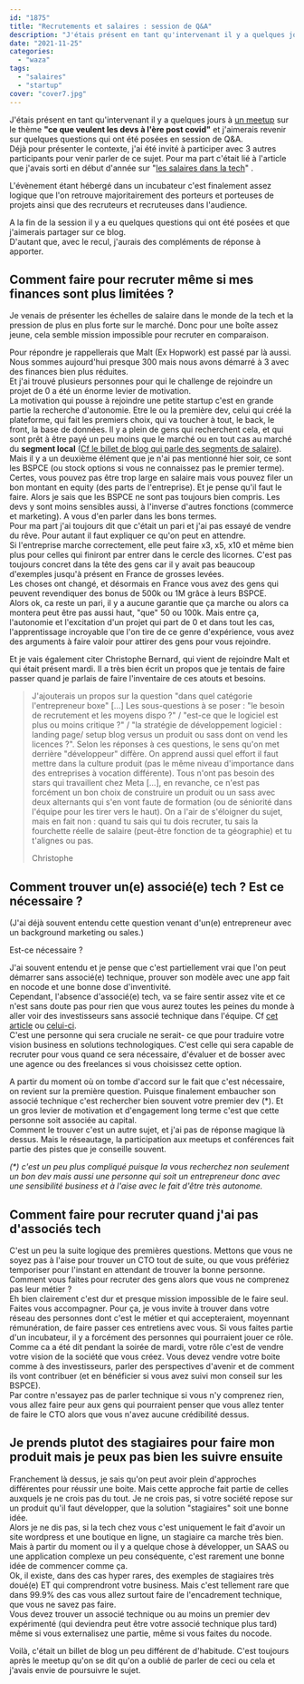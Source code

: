 ```yaml
---
id: "1875"
title: "Recrutements et salaires : session de Q&A"
description: "J'étais présent en tant qu'intervenant il y a quelques jours à [un meetup](https://www.linkedin.com/events/conf-rence-cequeveulentlesdev-l686238941497..."
date: "2021-11-25"
categories: 
  - "waza"
tags: 
  - "salaires"
  - "startup"
cover: "cover7.jpg"
---
```


J'étais présent en tant qu'intervenant il y a quelques jours à [un meetup](https://www.linkedin.com/events/conf-rence-cequeveulentlesdev-l6862389414971211776/) sur le thème **"ce que veulent les devs à l'ère post covid"** et j'aimerais revenir sur quelques questions qui ont été posées en session de Q&A.  
Déjà pour présenter le contexte, j'ai été invité à participer avec 3 autres participants pour venir parler de ce sujet. Pour ma part c'était lié à l'article que j'avais sorti en début d'année sur "[les salaires dans la tech](https://eventuallycoding.com/2021/07/06/les-salaires-dans-la-tech/)" .

L'évènement étant hébergé dans un incubateur c'est finalement assez logique que l'on retrouve majoritairement des porteurs et porteuses de projets ainsi que des recruteurs et recruteuses dans l'audience.

A la fin de la session il y a eu quelques questions qui ont été posées et que j'aimerais partager sur ce blog.  
D'autant que, avec le recul, j'aurais des compléments de réponse à apporter.

## Comment faire pour recruter même si mes finances sont plus limitées ?

Je venais de présenter les échelles de salaire dans le monde de la tech et la pression de plus en plus forte sur le marché. Donc pour une boîte assez jeune, cela semble mission impossible pour recruter en comparaison.

Pour répondre je rappellerais que Malt (Ex Hopwork) est passé par là aussi. Nous sommes aujourd'hui presque 300 mais nous avons démarré à 3 avec des finances bien plus réduites.  
Et j'ai trouvé plusieurs personnes pour qui le challenge de rejoindre un projet de 0 a été un énorme levier de motivation.  
La motivation qui pousse à rejoindre une petite startup c'est en grande partie la recherche d'autonomie. Etre le ou la première dev, celui qui créé la plateforme, qui fait les premiers choix, qui va toucher à tout, le back, le front, la base de données. Il y a plein de gens qui recherchent cela, et qui sont prêt à être payé un peu moins que le marché ou en tout cas au marché du **segment local** ([Cf le billet de blog qui parle des segments de salaire](https://eventuallycoding.com/2021/07/06/les-salaires-dans-la-tech/)).  
Mais il y a un deuxième élément que je n'ai pas mentionné hier soir, ce sont les BSPCE (ou stock options si vous ne connaissez pas le premier terme).  
Certes, vous pouvez pas être trop large en salaire mais vous pouvez filer un bon montant en equity (des parts de l'entreprise). Et je pense qu'il faut le faire. Alors je sais que les BSPCE ne sont pas toujours bien compris. Les devs y sont moins sensibles aussi, à l'inverse d'autres fonctions (commerce et marketing). A vous d'en parler dans les bons termes.  
Pour ma part j'ai toujours dit que c'était un pari et j'ai pas essayé de vendre du rêve. Pour autant il faut expliquer ce qu'on peut en attendre.  
Si l'entreprise marche correctement, elle peut faire x3, x5, x10 et même bien plus pour celles qui finiront par entrer dans le cercle des licornes. C'est pas toujours concret dans la tête des gens car il y avait pas beaucoup d'exemples jusqu'à présent en France de grosses levées.  
Les choses ont changé, et désormais en France vous avez des gens qui peuvent revendiquer des bonus de 500k ou 1M grâce à leurs BSPCE.  
Alors ok, ca reste un pari, il y a aucune garantie que ça marche ou alors ca montera peut être pas aussi haut, "que" 50 ou 100k. Mais entre ça, l'autonomie et l'excitation d'un projet qui part de 0 et dans tout les cas, l'apprentissage incroyable que l'on tire de ce genre d'expérience, vous avez des arguments à faire valoir pour attirer des gens pour vous rejoindre.

Et je vais également citer Christophe Bernard, qui vient de rejoindre Malt et qui était présent mardi. Il a très bien écrit un propos que je tentais de faire passer quand je parlais de faire l'inventaire de ces atouts et besoins.

> J'ajouterais un propos sur la question "dans quel catégorie l'entrepreneur boxe" \[...\] Les sous-questions à se poser : "le besoin de recrutement et les moyens dispo ?" / "est-ce que le logiciel est plus ou moins critique ?" / "la stratégie de développement logiciel : landing page/ setup blog versus un produit ou sass dont on vend les licences ?". Selon les réponses à ces questions, le sens qu'on met derrière "développeur" diffère. On apprend aussi quel effort il faut mettre dans la culture produit (pas le même niveau d'importance dans des entreprises à vocation différente). Tous n'ont pas besoin des stars qui travaillent chez Meta \[...\], en revanche, ce n'est pas forcément un bon choix de construire un produit ou un sass avec deux alternants qui s'en vont faute de formation (ou de séniorité dans l'équipe pour les tirer vers le haut). On a l'air de s'éloigner du sujet, mais en fait non : quand tu sais qui tu dois recruter, tu sais la fourchette réelle de salaire (peut-être fonction de ta géographie) et tu t'alignes ou pas.
> 
> Christophe

## Comment trouver un(e) associé(e) tech ? Est ce nécessaire ?

(J'ai déjà souvent entendu cette question venant d'un(e) entrepreneur avec un background marketing ou sales.)

Est-ce nécessaire ?

J'ai souvent entendu et je pense que c'est partiellement vrai que l'on peut démarrer sans associé(e) technique, prouver son modèle avec une app fait en nocode et une bonne dose d'inventivité.  
Cependant, l'absence d'associé(e) tech, va se faire sentir assez vite et ce n'est sans doute pas pour rien que vous aurez toutes les peines du monde à aller voir des investisseurs sans associé technique dans l'équipe. Cf [cet article](https://lentreprise.lexpress.fr/gestion-fiscalite/budget-financement/cinq-conseils-pour-lever-de-l-argent-plus-facilement_1518862.html) ou [celui-ci](https://business.lesechos.fr/entrepreneurs/financer-sa-creation/six-regles-d-or-a-suivre-avant-de-lever-des-fonds-311962.php).  
C'est une personne qui sera cruciale ne serait- ce que pour traduire votre vision business en solutions technologiques. C'est celle qui sera capable de recruter pour vous quand ce sera nécessaire, d'évaluer et de bosser avec une agence ou des freelances si vous choisissez cette option.

A partir du moment où on tombe d'accord sur le fait que c'est nécessaire, on revient sur la première question. Puisque finalement embaucher son associé technique c'est rechercher bien souvent votre premier dev (\*). Et un gros levier de motivation et d'engagement long terme c'est que cette personne soit associée au capital.  
Comment le trouver c'est un autre sujet, et j'ai pas de réponse magique là dessus. Mais le réseautage, la participation aux meetups et conférences fait partie des pistes que je conseille souvent.

_(\*) c'est un peu plus compliqué puisque la vous recherchez non seulement un bon dev mais aussi une personne qui soit un entrepreneur donc avec une sensibilité business et à l'aise avec le fait d'être très autonome._

## Comment faire pour recruter quand j'ai pas d'associés tech

C'est un peu la suite logique des premières questions. Mettons que vous ne soyez pas à l'aise pour trouver un CTO tout de suite, ou que vous préfériez temporiser pour l'instant en attendant de trouver la bonne personne. Comment vous faites pour recruter des gens alors que vous ne comprenez pas leur métier ?  
Eh bien clairement c'est dur et presque mission impossible de le faire seul. Faites vous accompagner. Pour ça, je vous invite à trouver dans votre réseau des personnes dont c'est le métier et qui accepteraient, moyennant rémunération, de faire passer ces entretiens avec vous. Si vous faites partie d'un incubateur, il y a forcément des personnes qui pourraient jouer ce rôle. Comme ca a été dit pendant la soirée de mardi, votre rôle c'est de vendre votre vision de la société que vous créez. Vous devez vendre votre boite comme à des investisseurs, parler des perspectives d'avenir et de comment ils vont contribuer (et en bénéficier si vous avez suivi mon conseil sur les BSPCE).  
Par contre n'essayez pas de parler technique si vous n'y comprenez rien, vous allez faire peur aux gens qui pourraient penser que vous allez tenter de faire le CTO alors que vous n'avez aucune crédibilité dessus.

## Je prends plutot des stagiaires pour faire mon produit mais je peux pas bien les suivre ensuite

Franchement là dessus, je sais qu'on peut avoir plein d'approches différentes pour réussir une boite. Mais cette approche fait partie de celles auxquels je ne crois pas du tout. Je ne crois pas, si votre société repose sur un produit qu'il faut développer, que la solution "stagiaires" soit une bonne idée.  
Alors je ne dis pas, si la tech chez vous c'est uniquement le fait d'avoir un site wordpress et une boutique en ligne, un stagiaire ca marche très bien. Mais à partir du moment ou il y a quelque chose à développer, un SAAS ou une application complexe un peu conséquente, c'est rarement une bonne idée de commencer comme ça.  
Ok, il existe, dans des cas hyper rares, des exemples de stagiaires très doué(e) ET qui comprendront votre business. Mais c'est tellement rare que dans 99.9% des cas vous allez surtout faire de l'encadrement technique, que vous ne savez pas faire.  
Vous devez trouver un associé technique ou au moins un premier dev expérimenté (qui deviendra peut être votre associé technique plus tard) même si vous externalisez une partie, même si vous faites du nocode.

Voilà, c'était un billet de blog un peu différent de d'habitude. C'est toujours après le meetup qu'on se dit qu'on a oublié de parler de ceci ou cela et j'avais envie de poursuivre le sujet.
